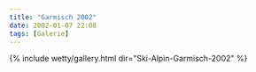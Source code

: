 ```yaml
---
title: "Garmisch 2002"
date: 2002-01-07 22:08
tags: [Galerie]
---
```


{% include wetty/gallery.html dir="Ski-Alpin-Garmisch-2002" %}

